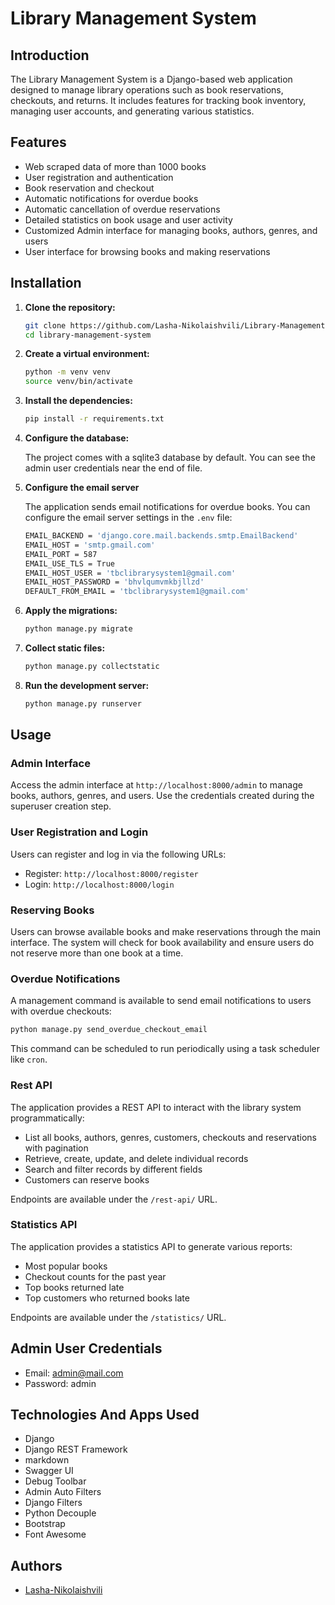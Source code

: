 # Library Management System

## Introduction

The Library Management System is a Django-based web application designed to manage library operations such as book reservations, checkouts, and returns. It includes features for tracking book inventory, managing user accounts, and generating various statistics.

## Features

- Web scraped data of more than 1000 books
- User registration and authentication
- Book reservation and checkout
- Automatic notifications for overdue books
- Automatic cancellation of overdue reservations
- Detailed statistics on book usage and user activity
- Customized Admin interface for managing books, authors, genres, and users
- User interface for browsing books and making reservations

## Installation

1. **Clone the repository:**

    ```sh
    git clone https://github.com/Lasha-Nikolaishvili/Library-Management-System.git
    cd library-management-system
    ```

2. **Create a virtual environment:**

    ```sh
    python -m venv venv
    source venv/bin/activate
    ```

3. **Install the dependencies:**

    ```sh
    pip install -r requirements.txt
    ```

4. **Configure the database:**

   The project comes with a sqlite3 database by default. You can see the admin user credentials near the end of file.

5. **Configure the email server**
    
   The application sends email notifications for overdue books. You can configure the email server settings in the `.env` file:
   
   ```sh
   EMAIL_BACKEND = 'django.core.mail.backends.smtp.EmailBackend'
   EMAIL_HOST = 'smtp.gmail.com'
   EMAIL_PORT = 587
   EMAIL_USE_TLS = True
   EMAIL_HOST_USER = 'tbclibrarysystem1@gmail.com'
   EMAIL_HOST_PASSWORD = 'bhvlqumvmkbjllzd'
   DEFAULT_FROM_EMAIL = 'tbclibrarysystem1@gmail.com'
   ```


5. **Apply the migrations:**

    ```sh
    python manage.py migrate
    ```

6. **Collect static files:**

    ```sh
    python manage.py collectstatic
    ```

7. **Run the development server:**

    ```sh
    python manage.py runserver
    ```

## Usage

### Admin Interface

Access the admin interface at `http://localhost:8000/admin` to manage books, authors, genres, and users. Use the credentials created during the superuser creation step.

### User Registration and Login

Users can register and log in via the following URLs:

- Register: `http://localhost:8000/register`
- Login: `http://localhost:8000/login`

### Reserving Books

Users can browse available books and make reservations through the main interface. The system will check for book availability and ensure users do not reserve more than one book at a time.

### Overdue Notifications

A management command is available to send email notifications to users with overdue checkouts:

```sh
python manage.py send_overdue_checkout_email
```

This command can be scheduled to run periodically using a task scheduler like `cron`.


### Rest API

The application provides a REST API to interact with the library system programmatically:

- List all books, authors, genres, customers, checkouts and reservations with pagination
- Retrieve, create, update, and delete individual records
- Search and filter records by different fields
- Customers can reserve books

Endpoints are available under the `/rest-api/` URL.

### Statistics API

The application provides a statistics API to generate various reports:

- Most popular books
- Checkout counts for the past year
- Top books returned late
- Top customers who returned books late

Endpoints are available under the `/statistics/` URL.

## Admin User Credentials

- Email: admin@mail.com
- Password: admin

## Technologies And Apps Used

- Django
- Django REST Framework
- markdown
- Swagger UI
- Debug Toolbar
- Admin Auto Filters
- Django Filters
- Python Decouple
- Bootstrap
- Font Awesome

## Authors

- [Lasha-Nikolaishvili](https://github.com/Lasha-Nikolaishvili)

